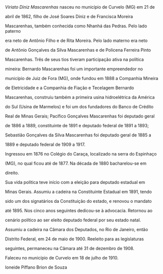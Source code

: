 

*Viriato Diniz Mascarenhas* nasceu no município de Curvelo (MG) em 21 de

abril de 1862, filho de José Soares Diniz e de Francisca Moreira

Mascarenhas, também conhecida como Nhanhá das Pedras. Pelo lado paterno

era neto de Antônio Filho e de Rita Moreira. Pelo lado materno era neto

de Antônio Gonçalves da Silva Mascarenhas e de Policena Ferreira Pinto

Mascarenhas. Três de seus tios tiveram participação ativa na política

mineira: Bernardo Mascarenhas foi um importante empreendedor no

município de Juiz de Fora (MG), onde fundou em 1888 a Companhia Mineira

de Eletricidade e a Companhia de Fiação e Tecelagem Bernardo

Mascarenhas, construiu também a primeira usina hidroelétrica da América

do Sul (Usina de Marmelos) e foi um dos fundadores do Banco de Crédito

Real de Minas Gerais; Pacífico Gonçalves Mascarenhas foi deputado geral

de 1886 a 1889, constituinte de 1891 e deputado federal de 1891 a 1893;

Sebastião Gonçalves da Silva Mascarenhas foi deputado geral de 1885 a

1889 e deputado federal de 1909 a 1917.



Ingressou em 1876 no Colégio do Caraça, localizado na serra do Espinhaço

(MG), no qual ficou até de 1877. Na década de 1880 bacharelou-se em

direito.



Sua vida política teve início com a eleição para deputado estadual em

Minas Gerais. Assumiu a cadeira na Constituinte Estadual em 1891, tendo

sido um dos signatários da Constituição do estado, e renovou o mandato

até 1895. Nos cinco anos seguintes dedicou-se à advocacia. Retornou ao

cenário político ao ser eleito deputado federal por seu estado natal.

Assumiu a cadeira na Câmara dos Deputados, no Rio de Janeiro, então

Distrito Federal, em 24 de maio de 1900. Reeleito para as legislaturas

seguintes, permaneceu na Câmara até 31 de dezembro de 1908.



Faleceu no município de Curvelo em 18 de julho de 1910.



Ioneide Piffano Brion de Souza



